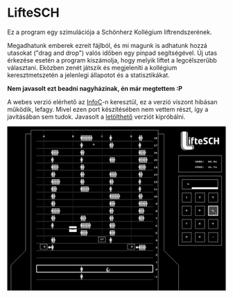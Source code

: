 # LifteSCH

Ez a program egy szimulációja a Schönherz Kollégium liftrendszerének.

Megadhatunk emberek ezreit fájlból, és mi magunk is adhatunk hozzá utasokat ("drag and drop") valós időben egy pinpad segítségével. Új utas érkezése esetén a program kiszámolja, hogy melyik liftet a legcélszerűbb választani. Eközben zenét játszik és megjeleníti a kollégium keresztmetszetén a jelenlegi állapotot és a statisztikákat.

**Nem javasolt ezt beadni nagyházinak, én már megtettem :P**

A webes verzió elérhető az [InfoC](https://entercomgroup.hu/22-23/LifteSCH/index.html)-n keresztül, ez a verzió viszont hibásan működik, lefagy.
Mivel ezen port készítésében nem vettem részt, így a javításában sem tudok. Javasolt a [letölthető](https://github.com/Gilgames32/liftesch/releases/tag/win) verziót kipróbálni.

![LifteSCH](https://raw.githubusercontent.com/Gilgames32/liftesch/main/szepsegverseny/hires.png)
